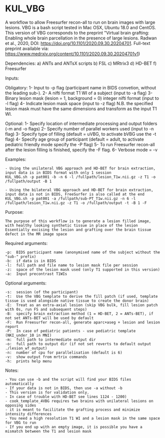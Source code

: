 # KUL_VBG
A workflow to allow Freesurfer recon-all to run on brain images with large lesions.
VBG is a bash script tested in Mac OSX, Ubuntu 18.0 and CentOS. This version of VBG corresponds to the preprint "Virtual brain grafting: Enabling whole brain parcellation in the presence of large lesions. Radwan et al., 2020, DOI: https://doi.org/10.1101/2020.09.30.20204701. Full-text preprint available via: https://www.medrxiv.org/content/10.1101/2020.09.30.20204701v1)

Dependencies:
a) ANTs and ANTsX scripts
b) FSL
c) MRtrix3
d) HD-BET
f) Freesurfer

Inputs:

Obligatory: 
1- Input to -p flag (participant name in BIDS convetion, without the leading sub-). 
2- A nifti format T1 WI of a subject (input to -a flag)
3- Binary lesion mask (lesion = 1, background = 0) integer nifti format (input to -l flag)
4- Indicate lesion mask space (input to -z flag) N.B. the specified lesion mask must have the same dimensions and transform as the input T1 WI.

Optional:
1- Specify location of intermediate processing and output folders (-m and -o flags)
2- Specify number of parallel workers used (input to -n flag)
3- Specify type of filling (default = uVBG, to activate bVBG use the -t flag)
4- Specify age group of participant (default = adult, to activate pediatric friendly mode specify the -P flag)
5- To run Freesurfer recon-all after the lesion filling is finished, specify the -F flag.
6- Verbose mode = -v

Examples:

    - Using the unilateral VBG approach and HD-BET for brain extraction, input data is in BIDS format with only 1 session
    KUL_VBG.sh -p pat001 -b -n 6 -l /fullpath/lesion_T1w.nii.gz -z T1 -o /fullpath/output -B 1
    
    - Using the bilateral VBG approach and HD-BET for brain extraction, input data is not in BIDS, FreeSurfer is also called at the end
    KUL_VBG.sh -p pat001 -a /fullpath/sub-PT_T1w.nii.gz -n 6 -l /fullpath/lesion_T1w.nii.gz -z T1 -o /fullpath/output -t -B 1 -F
	

Purpose:

    The purpose of this workflow is to generate a lesion filled image, with healthy looking synthetic tissue in place of the lesion
    Essentially excising the lesion and grafting over the brain tissue defect in the MR image space
    

Required arguments:

    -p:  BIDS participant name (anonymised name of the subject without the "sub-" prefix)
    -b:  if data is in BIDS
    -l:  full path and file name to lesion mask file per session
    -z:  space of the lesion mask used (only T1 supported in this version)
    -a:  Input precontrast T1WIs


Optional arguments:

    -s:  session (of the participant)
    -t:  Use the VBG template to derive the fill patch (if used, template tissue is used alongside native tissue to create the donor brain)
    -E:  Treat as an extra-axial lesion (skip VBG bulk, fill lesion patch with 0s, run FS and subsequent steps)
    -B:  specify brain extraction method (1 = HD-BET, 2 = ANTs-BET), if not set ANTs-BET will be used by default
    -F:  Run Freesurfer recon-all, generate aparc+aseg + lesion and lesion report
    -P:  In case of pediatric patients - use pediatric template (NKI_under_10 in MNI)
    -m:  full path to intermediate output dir
    -o:  full path to output dir (if not set reverts to default output ./lesion_wf_output)
    -n:  number of cpu for parallelisation (default is 6)
    -v:  show output from mrtrix commands
    -h:  prints help menu

Notes: 

    - You can use -b and the script will find your BIDS files automatically
    - If your data is not in BIDS, then use -a without -b
    - This version is for validation only.
    - In case of trouble with HD-BET see lines 1124 - 1200)
    - cook_template_4VBG requires two brains with unilateral lesions on opposing sides
    - it is meant to facilitate the grafting process and minimize intensity differences
    - You need a high resolution T1 WI and a lesion mask in the same space for VBG to run
    - If you end up with an empty image, it is possible you have a mismatch between the T1 and lesion mask
